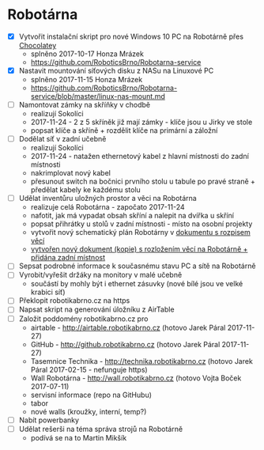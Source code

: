# Robotárna

- [x] Vytvořit instalační skript pro nové Windows 10 PC na Robotárně přes
[Chocolatey](https://chocolatey.org/)
    - splněno 2017-10-17 Honza Mrázek
    - https://github.com/RoboticsBrno/Robotarna-service
- [x] Nastavit mountování síťových disku z NASu na Linuxové PC
    - splněno 2017-11-15 Honza Mrázek
    - https://github.com/RoboticsBrno/Robotarna-service/blob/master/linux-nas-mount.md
- [ ] Namontovat zámky na skříňky v chodbě
    - realizují Sokolíci
    - 2017-11-24 - 2 z 5 skříněk již mají zámky - klíče jsou u Jirky ve stole
    - popsat klíče a skříně + rozdělit klíče na primární a záložní
- [ ] Dodělat síť v zadní učebně
    - realizují Sokolíci
    - 2017-11-24 - natažen ethernetový kabel z hlavní místnosti do zadní místnosti
    - nakrimplovat nový kabel
    - přesunout switch na bočnici prvního stolu u tabule po pravé straně + předělat kabely ke každému stolu
- [ ] Udělat inventůru uložných prostor a věci na Robotárna
    - realizuje celá Robotárna - započato 2017-11-24
    - nafotit, jak má vypadat obsah skříní a nalepit na dvířka u skříní
    - popsat přihrátky u stolů v zadní místnosti - místo na osobní projekty
    - vytvořit nový schematický plán Robotárny v [dokumentu s rozpisem věcí](https://docs.google.com/spreadsheets/d/10TTFdVQFQ3YmlpHeU1OQqzTznLDECx2g9kZh_pfOQ-U/edit?usp=sharing)
    - [vytvořen nový dokument (kopie) s rozložením věcí na Robotárně + přidána zadní místnost](https://docs.google.com/spreadsheets/d/10TTFdVQFQ3YmlpHeU1OQqzTznLDECx2g9kZh_pfOQ-U/edit?usp=sharing)
- [ ] Sepsat podrobné informace k současnému stavu PC a sítě na Robotárně
- [ ] Vyrobit/vyřešit držáky na monitory v malé učebně
    - součástí by mohly být i ethernet zásuvky (nové bílé jsou ve velké krabici síť)
- [ ] Překlopit robotikabrno.cz na https
- [ ] Napsat skript na generování úložníku z AirTable
- [ ] Založit poddomény robotikabrno.cz pro
    - airtable - http://airtable.robotikabrno.cz (hotovo Jarek Páral 2017-11-27)
    - GitHub - http://github.robotikabrno.cz (hotovo Jarek Páral 2017-11-27)
    - Tasemnice Technika - http://technika.robotikabrno.cz (hotovo Jarek Páral 2017-02-15 - nefunguje https)
    - Wall Robotárna - http://wall.robotikabrno.cz (hotovo Vojta Boček 2017-07-11)
    - servisní informace (repo na GitHubu)
    - tabor
    - nové walls (kroužky, interní, temp?)
- [ ] Nabít powerbanky
- [ ] Udělat rešerši na téma správa strojů na Robotárně
    - podívá se na to Martin Mikšík
